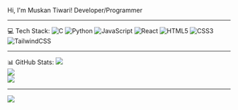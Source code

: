 

 Hi, I'm Muskan Tiwari!
Developer/Programmer

---

 💻 Tech Stack:
![C](https://img.shields.io/badge/c-%2300599C.svg?style=for-the-badge&logo=c&logoColor=white)
![Python](https://img.shields.io/badge/python-3670A0?style=for-the-badge&logo=python&logoColor=ffdd54)
![JavaScript](https://img.shields.io/badge/javascript-%23323330.svg?style=for-the-badge&logo=javascript&logoColor=%23F7DF1E)
![React](https://img.shields.io/badge/react-%2320232a.svg?style=for-the-badge&logo=react&logoColor=%2361DAFB)
![HTML5](https://img.shields.io/badge/html5-%23E34F26.svg?style=for-the-badge&logo=html5&logoColor=white)
![CSS3](https://img.shields.io/badge/css3-%231572B6.svg?style=for-the-badge&logo=css3&logoColor=white)
![TailwindCSS](https://img.shields.io/badge/tailwindcss-%2338B2AC.svg?style=for-the-badge&logo=tailwind-css&logoColor=white)

---

 📊 GitHub Stats:
![](https://github-readme-stats.vercel.app/api?muskanIT3&theme=dark&hide_border=false&include_all_commits=true&count_private=true)<br/>
![](https://github-readme-streak-stats.herokuapp.com/?user=muskanIT3&theme=dark&hide_border=false)<br/>
![](https://github-readme-stats.vercel.app/api/top-langs/?username=muskanIT3&theme=dark&hide_border=false&include_all_commits=true&count_private=true&layout=compact)

---

[![](https://visitcount.itsvg.in/api?id=muskanIT3&icon=0&color=0)](https://visitcount.itsvg.in)

<!-- Proudly created by Muskan Tiwari -->
